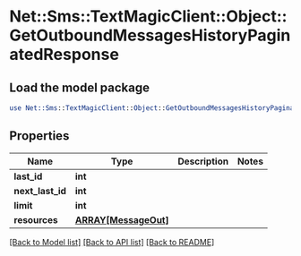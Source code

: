# Net::Sms::TextMagicClient::Object::GetOutboundMessagesHistoryPaginatedResponse

## Load the model package
```perl
use Net::Sms::TextMagicClient::Object::GetOutboundMessagesHistoryPaginatedResponse;
```

## Properties
Name | Type | Description | Notes
------------ | ------------- | ------------- | -------------
**last_id** | **int** |  | 
**next_last_id** | **int** |  | 
**limit** | **int** |  | 
**resources** | [**ARRAY[MessageOut]**](MessageOut.md) |  | 

[[Back to Model list]](../README.md#documentation-for-models) [[Back to API list]](../README.md#documentation-for-api-endpoints) [[Back to README]](../README.md)


